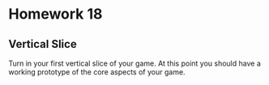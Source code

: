 Homework 18
=========================
Vertical Slice
-------------------------

Turn in your first vertical slice of your game.  At this point you should have a working prototype of the core aspects of your game.

